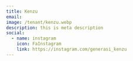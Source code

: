 ```yaml
---
title: Kenzu
email: 
image: /tenant/kenzu.webp
description: this is meta description
social:
  - name: instagram
    icon: FaInstagram
    link: https://instagram.com/generasi_kenzu
---
```

